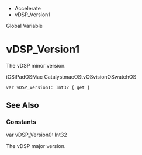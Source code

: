 

- Accelerate
-  vDSP_Version1 

Global Variable

# vDSP_Version1

The vDSP minor version.

iOSiPadOSMac CatalystmacOStvOSvisionOSwatchOS

``` source
var vDSP_Version1: Int32 { get }
```

## See Also

### Constants

var vDSP_Version0: Int32

The vDSP major version.

